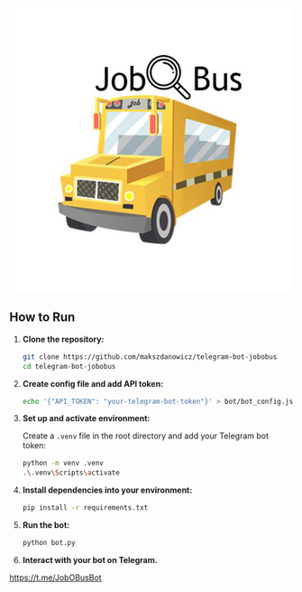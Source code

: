 ![JobOBus Logo](logo.jpg)

## How to Run

1. **Clone the repository:**

    ```sh
    git clone https://github.com/makszdanowicz/telegram-bot-jobobus
    cd telegram-bot-jobobus
    ```

2. **Create config file and add API token:**

    ```sh
    echo '{"API_TOKEN": "your-telegram-bot-token"}' > bot/bot_config.json
    ```

3. **Set up and activate environment:** 

    Create a `.venv` file in the root directory and add your Telegram bot token:

    ```sh
    python -m venv .venv
    .\.venv\Scripts\activate
    ```
4. **Install dependencies into your environment:**

    ```sh
    pip install -r requirements.txt
    ```

5. **Run the bot:**

    ```sh
    python bot.py
    ```

6. **Interact with your bot on Telegram.**

https://t.me/JobOBusBot

